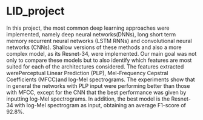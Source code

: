 # LID_project

In this project, the most common deep learning approaches were implemented, namely deep neural networks(DNNs), long short term memory recurrent neural networks (LSTM RNNs) and convolutional neural networks (CNNs).  Shallow versions of these methods and also a more complex model, as its Resnet-34, were implemented. Our main goal was not only to compare these models but to also identify which features are most suited for each of the architectures considered. The features extracted werePerceptual Linear Prediction (PLP), Mel-Frequency Cepstral Coefficients (MFCC)and log-Mel spectrograms.  The experiments show that in general the networks with PLP input were performing better than those with MFCC, except for the CNN that the best performance was given by inputting log-Mel spectrograms. In addition, the best model is the Resnet-34 with log-Mel spectrogram as input, obtaining an average F1-score of 92.8%.
